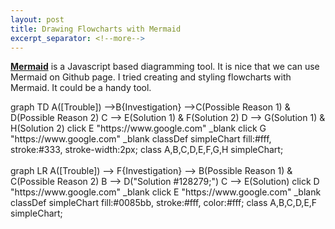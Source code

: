 ```yaml
---
layout: post
title: Drawing Flowcharts with Mermaid
excerpt_separator: <!--more-->
---
```

**[Mermaid](https://mermaid-js.github.io/)** is a Javascript based diagramming tool. It is nice that we can use Mermaid on Github page. I tried creating and styling flowcharts with Mermaid. It could be a handy tool. 

<div class="mermaid">
  graph TD
  A([Trouble]) -->B{Investigation} -->C(Possible Reason 1) & D(Possible Reason 2)
  C --> E(Solution 1) & F(Solution 2)
  D --> G(Solution 1) & H(Solution 2)
  click E "https://www.google.com" _blank
  click G "https://www.google.com" _blank
  classDef simpleChart fill:#fff, stroke:#333, stroke-width:2px;
  class A,B,C,D,E,F,G,H simpleChart;
</div>
<br>
<div class="mermaid">
  graph LR
  A([Trouble]) --> F{Investigation} --> B(Possible Reason 1) & C(Possible Reason 2)
  B --> D("Solution #128279;")
  C --> E(Solution)
  click D "https://www.google.com" _blank
  click E "https://www.google.com" _blank
  classDef simpleChart fill:#0085bb, stroke:#fff, color:#fff;
  class A,B,C,D,E,F simpleChart;
 </div>
<!--more-->
